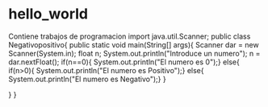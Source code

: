 # hello_world
Contiene trabajos de programacion
import java.util.Scanner;
public class Negativopositivo{
public static void main(String[] args){
Scanner dar = new Scanner(System.in);
float n;
System.out.println("Introduce un numero");
n = dar.nextFloat();
if(n==0){
System.out.println("El numero es 0");}
else{
    if(n>0){
    System.out.println("El numero es Positivo");}
   else{
   System.out.println("El numero es Negativo");}
}
 
}
}
